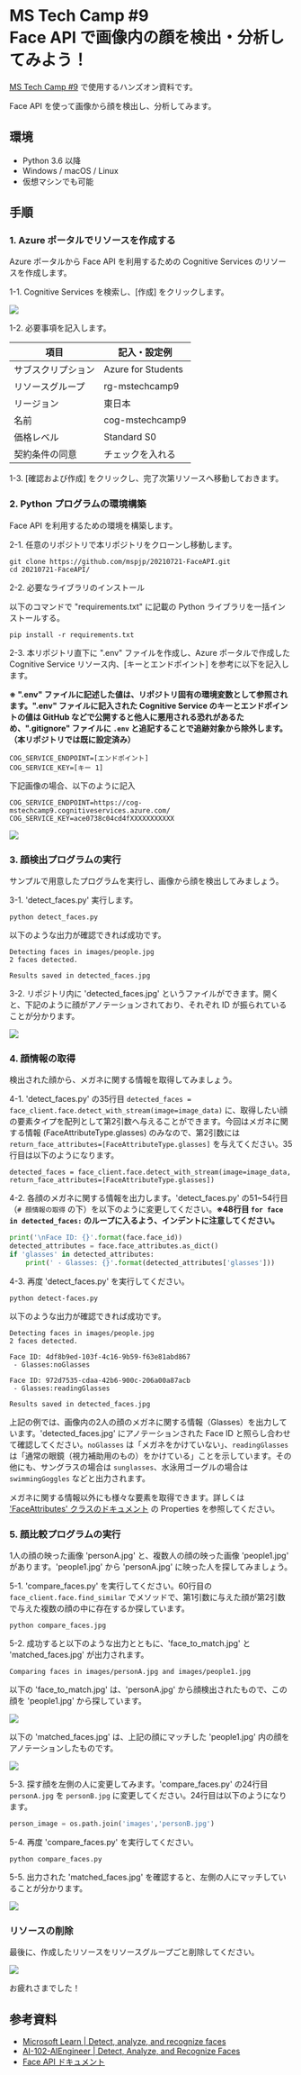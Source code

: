 <h1>MS Tech Camp #9 </br>
Face API で画像内の顔を検出・分析してみよう！</h1>

[MS Tech Camp #9](https://mspjp.connpass.com/event/217437/) で使用するハンズオン資料です。

Face API を使って画像から顔を検出し、分析してみます。


## 環境

- Python 3.6 以降
- Windows / macOS / Linux
- 仮想マシンでも可能


## 手順

### 1. Azure ポータルでリソースを作成する

Azure ポータルから Face API を利用するための Cognitive Services のリソースを作成します。

1-1. Cognitive Services を検索し、[作成] をクリックします。

![](https://user-images.githubusercontent.com/39784917/125489210-54a459f5-d036-4a59-a273-9b1829410a16.png)

1-2. 必要事項を記入します。

|項目|記入・設定例|
|--|--|
|サブスクリプション|Azure for Students|
|リソースグループ|rg-mstechcamp9|
|リージョン|東日本|
|名前|cog-mstechcamp9|
|価格レベル|Standard S0|
|契約条件の同意|チェックを入れる|

1-3. [確認および作成] をクリックし、完了次第リソースへ移動しておきます。

### 2. Python プログラムの環境構築

Face API を利用するための環境を構築します。

2-1. 任意のリポジトリで本リポジトリをクローンし移動します。

```
git clone https://github.com/mspjp/20210721-FaceAPI.git
cd 20210721-FaceAPI/
```

2-2. 必要なライブラリのインストール

以下のコマンドで "requirements.txt" に記載の Python ライブラリを一括インストールする。
```
pip install -r requirements.txt
```

2-3. 本リポジトリ直下に ".env" ファイルを作成し、Azure ポータルで作成した Cognitive Service リソース内、[キーとエンドポイント] を参考に以下を記入します。

**※ ".env" ファイルに記述した値は、リポジトリ固有の環境変数として参照されます。".env" ファイルに記入された Cognitive Service のキーとエンドポイントの値は GitHub などで公開すると他人に悪用される恐れがあるため、".gitignore" ファイルに `.env` と追記することで追跡対象から除外します。（本リポジトリでは既に設定済み）**

```
COG_SERVICE_ENDPOINT=[エンドポイント]
COG_SERVICE_KEY=[キー 1]
```

下記画像の場合、以下のように記入

```
COG_SERVICE_ENDPOINT=https://cog-mstechcamp9.cognitiveservices.azure.com/
COG_SERVICE_KEY=ace0738c04cd4fXXXXXXXXXXX
```

![](https://user-images.githubusercontent.com/39784917/125547763-dff571ad-684d-455f-bfb7-19c766ad1e59.png)

### 3. 顔検出プログラムの実行

サンプルで用意したプログラムを実行し、画像から顔を検出してみましょう。

3-1. 'detect_faces.py' 実行します。
```
python detect_faces.py
```

以下のような出力が確認できれば成功です。

```
Detecting faces in images/people.jpg
2 faces detected.

Results saved in detected_faces.jpg
```

3-2. リポジトリ内に 'detected_faces.jpg' というファイルができます。開くと、下記のように顔がアノテーションされており、それぞれ ID が振られていることが分かります。

![](https://user-images.githubusercontent.com/39784917/125585367-fa781a4e-f0f0-45b1-a628-e635ced4f9ca.png)

### 4. 顔情報の取得

検出された顔から、メガネに関する情報を取得してみましょう。

4-1. 'detect_faces.py' の35行目 `detected_faces = face_client.face.detect_with_stream(image=image_data)` に、取得したい顔の要素タイプを配列として第2引数へ与えることができます。今回はメガネに関する情報 (FaceAttributeType.glasses) のみなので、第2引数には `return_face_attributes=[FaceAttributeType.glasses]` を与えてください。35行目は以下のようになります。

```
detected_faces = face_client.face.detect_with_stream(image=image_data, return_face_attributes=[FaceAttributeType.glasses])
```

4-2. 各顔のメガネに関する情報を出力します。'detect_faces.py' の51~54行目（`# 顔情報の取得` の下）を以下のように変更してください。**※48行目 `for face in detected_faces:` のループに入るよう、インデントに注意してください。**

```Python
print('\nFace ID: {}'.format(face.face_id))
detected_attributes = face.face_attributes.as_dict()              
if 'glasses' in detected_attributes:
    print(' - Glasses: {}'.format(detected_attributes['glasses']))
```

4-3. 再度 'detect_faces.py' を実行してください。

```
python detect-faces.py
```

以下のような出力が確認できれば成功です。

```
Detecting faces in images/people.jpg
2 faces detected.

Face ID: 4df8b9ed-103f-4c16-9b59-f63e81abd867
 - Glasses:noGlasses

Face ID: 972d7535-cdaa-42b6-900c-206a00a87acb
 - Glasses:readingGlasses

Results saved in detected_faces.jpg
```

上記の例では、画像内の2人の顔のメガネに関する情報（Glasses）を出力しています。'detected_faces.jpg' にアノテーションされた Face ID と照らし合わせて確認してください。`noGlasses` は「メガネをかけていない」、`readingGlasses` は「通常の眼鏡（視力補助用のもの）をかけている」ことを示しています。その他にも、サングラスの場合は `sunglasses`、水泳用ゴーグルの場合は `swimmingGoggles` などと出力されます。

メガネに関する情報以外にも様々な要素を取得できます。詳しくは ['FaceAttributes' クラスのドキュメント](https://docs.microsoft.com/ja-jp/dotnet/api/microsoft.azure.cognitiveservices.vision.face.models.faceattributes) の Properties を参照してください。

### 5. 顔比較プログラムの実行

1人の顔の映った画像 'personA.jpg' と、複数人の顔の映った画像 'people1.jpg' があります。'people1.jpg' から 'personA.jpg' に映った人を探してみましょう。

5-1. 'compare_faces.py' を実行してください。60行目の `face_client.face.find_similar` でメソッドで、第1引数に与えた顔が第2引数で与えた複数の顔の中に存在するか探しています。

```
python compare_faces.jpg
```

5-2. 成功すると以下のような出力とともに、'face_to_match.jpg' と 'matched_faces.jpg' が出力されます。

```
Comparing faces in images/personA.jpg and images/people1.jpg
```

以下の 'face_to_match.jpg' は、'personA.jpg' から顔検出されたもので、この顔を 'people1.jpg' から探しています。

![](https://user-images.githubusercontent.com/39784917/125598604-e6f85f60-a69c-498b-994c-e768bfdfccb1.png)

以下の 'matched_faces.jpg' は、上記の顔にマッチした 'people1.jpg' 内の顔をアノテーションしたものです。

![](https://user-images.githubusercontent.com/39784917/125598655-706b5ccc-b3c1-4036-9ff8-40d8d34396cb.png)

5-3. 探す顔を左側の人に変更してみます。'compare_faces.py' の24行目 `personA.jpg` を `personB.jpg` に変更してください。24行目は以下のようになります。

```Python
person_image = os.path.join('images','personB.jpg')
```

5-4. 再度 'compare_faces.py' を実行してください。

```
python compare_faces.py
```

5-5. 出力された 'matched_faces.jpg' を確認すると、左側の人にマッチしていることが分かります。

![](https://user-images.githubusercontent.com/39784917/125599997-1ed5897c-5595-411a-babd-b8988e31e45b.png)


### リソースの削除

最後に、作成したリソースをリソースグループごと削除してください。

![](https://user-images.githubusercontent.com/39784917/125601779-a6df8fb6-82a9-4a00-80a3-63a731a8f074.png)

お疲れさまでした！


## 参考資料
- [Microsoft Learn | Detect, analyze, and recognize faces](https://docs.microsoft.com/learn/modules/detect-analyze-recognize-faces/)
- [AI-102-AIEngineer | Detect, Analyze, and Recognize Faces](https://microsoftlearning.github.io/AI-102-AIEngineer/Instructions/19-face-service.html)
- [Face API ドキュメント](https://docs.microsoft.com/dotnet/api/overview/azure/cognitiveservices/face-readme)
